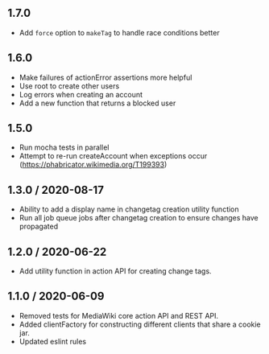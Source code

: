 ## 1.7.0
* Add `force` option to `makeTag` to handle race conditions better

## 1.6.0
* Make failures of actionError assertions more helpful
* Use root to create other users
* Log errors when creating an account
* Add a new function that returns a blocked user

## 1.5.0
* Run mocha tests in parallel
* Attempt to re-run createAccount when exceptions occur (https://phabricator.wikimedia.org/T199393)

## 1.3.0 / 2020-08-17
* Ability to add a display name in changetag creation utility function
* Run all job queue jobs after changetag creation to ensure changes have propagated

## 1.2.0 / 2020-06-22
* Add utility function in action API for creating change tags.

## 1.1.0 / 2020-06-09
* Removed tests for MediaWiki core action API and REST API.
* Added clientFactory for constructing different clients that share a cookie jar.
* Updated eslint rules
